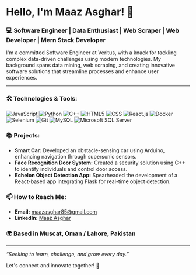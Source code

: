 # Hello, I'm Maaz Asghar! 👋

### 💻 Software Engineer | Data Enthusiast | Web Scraper | Web Developer | Mern Stack Developer

I'm a committed Software Engineer at Veritus, with a knack for tackling complex data-driven challenges using modern technologies. My background spans data mining, web scraping, and creating innovative software solutions that streamline processes and enhance user experiences.

---

### 🛠️ Technologies & Tools:

![JavaScript](https://img.shields.io/badge/-JavaScript-000?&logo=JavaScript)
![Python](https://img.shields.io/badge/-Python-000?&logo=Python)
![C++](https://img.shields.io/badge/-C++-00599C?&logo=cplusplus)
![HTML5](https://img.shields.io/badge/-HTML5-000?&logo=HTML5)
![CSS](https://img.shields.io/badge/-CSS3-1572B6?&logo=CSS3)
![React.js](https://img.shields.io/badge/-React-000?&logo=React)
![Docker](https://img.shields.io/badge/-Docker-000?&logo=Docker)
![Selenium](https://img.shields.io/badge/-Selenium-43B02A?&logo=Selenium)
![Git](https://img.shields.io/badge/-Git-000?&logo=Git)
![MySQL](https://img.shields.io/badge/-MySQL-000?&logo=mysql)
![Microsoft SQL Server](https://img.shields.io/badge/-Microsoft%20SQL%20Server-CC2927?&logo=microsoftsqlserver)

### 📚 Projects:

- **Smart Car:** Developed an obstacle-sensing car using Arduino, enhancing navigation through supersonic sensors.
- **Face Recognition Door System:** Created a security solution using C++ to identify individuals and control door access.
- **Echelon Object Detection App:** Spearheaded the development of a React-based app integrating Flask for real-time object detection.

### 📫 How to Reach Me:

- **Email:** [maazasghar85@gmail.com](mailto:maazasghar85@gmail.com)
- **LinkedIn:** [Maaz Asghar](https://www.linkedin.com/in/maaz-asghar-0538b5252/)

### 🌍 Based in Muscat, Oman / Lahore, Pakistan

---

*“Seeking to learn, challenge, and grow every day.”*

Let's connect and innovate together! 🚀
